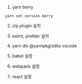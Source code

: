 1. yarn berry 

```
yarn set version berry 
```

2. zip plugin 설치 

3. eslint, prettier 설치 

4. yarn dlx @yarnpkg/sdks vscode

5. babel 설정 

6. webpack 설정

7. react 설정